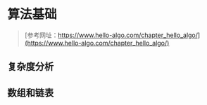# 算法基础

>[参考网址：https://www.hello-algo.com/chapter_hello_algo/](https://www.hello-algo.com/chapter_hello_algo/)

## 复杂度分析

## 数组和链表